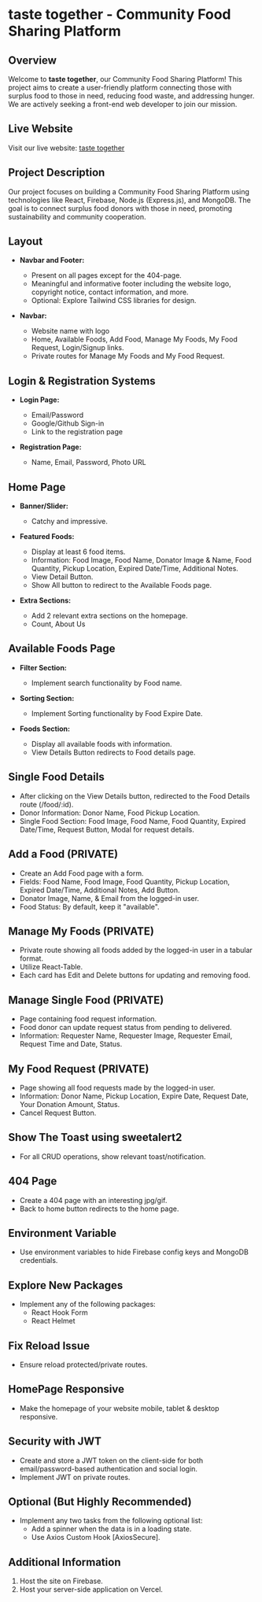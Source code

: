 # taste together - Community Food Sharing Platform

## Overview

Welcome to **taste together**, our Community Food Sharing Platform! This project aims to create a user-friendly platform connecting those with surplus food to those in need, reducing food waste, and addressing hunger. We are actively seeking a front-end web developer to join our mission.

## Live Website
Visit our live website: [taste together](https://taste-together-21c13.firebaseapp.com/)



## Project Description

Our project focuses on building a Community Food Sharing Platform using technologies like React, Firebase, Node.js (Express.js), and MongoDB. The goal is to connect surplus food donors with those in need, promoting sustainability and community cooperation.

## Layout

- **Navbar and Footer:**
  - Present on all pages except for the 404-page.
  - Meaningful and informative footer including the website logo, copyright notice, contact information, and more.
  - Optional: Explore Tailwind CSS libraries for design.

- **Navbar:**
  - Website name with logo
  - Home, Available Foods, Add Food, Manage My Foods, My Food Request, Login/Signup links.
  - Private routes for Manage My Foods and My Food Request.

## Login & Registration Systems

- **Login Page:**
  - Email/Password
  - Google/Github Sign-in
  - Link to the registration page

- **Registration Page:**
  - Name, Email, Password, Photo URL

## Home Page

- **Banner/Slider:**
  - Catchy and impressive.

- **Featured Foods:**
  - Display at least 6 food items.
  - Information: Food Image, Food Name, Donator Image & Name, Food Quantity, Pickup Location, Expired Date/Time, Additional Notes.
  - View Detail Button.
  - Show All button to redirect to the Available Foods page.

- **Extra Sections:**
  - Add 2 relevant extra sections on the homepage.
  - Count, About Us

## Available Foods Page

- **Filter Section:**
  - Implement search functionality by Food name.

- **Sorting Section:**
  - Implement Sorting functionality by Food Expire Date.

- **Foods Section:**
  - Display all available foods with information.
  - View Details Button redirects to Food details page.

## Single Food Details

- After clicking on the View Details button, redirected to the Food Details route (/food/:id).
- Donor Information: Donor Name, Food Pickup Location.
- Single Food Section: Food Image, Food Name, Food Quantity, Expired Date/Time, Request Button, Modal for request details.

## Add a Food (PRIVATE)

- Create an Add Food page with a form.
- Fields: Food Name, Food Image, Food Quantity, Pickup Location, Expired Date/Time, Additional Notes, Add Button.
- Donator Image, Name, & Email from the logged-in user.
- Food Status: By default, keep it "available".

## Manage My Foods (PRIVATE)

- Private route showing all foods added by the logged-in user in a tabular format.
- Utilize React-Table.
- Each card has Edit and Delete buttons for updating and removing food.

## Manage Single Food (PRIVATE)

- Page containing food request information.
- Food donor can update request status from pending to delivered.
- Information: Requester Name, Requester Image, Requester Email, Request Time and Date, Status.

## My Food Request (PRIVATE)

- Page showing all food requests made by the logged-in user.
- Information: Donor Name, Pickup Location, Expire Date, Request Date, Your Donation Amount, Status.
- Cancel Request Button.

## Show The Toast using sweetalert2

- For all CRUD operations, show relevant toast/notification.

## 404 Page

- Create a 404 page with an interesting jpg/gif.
- Back to home button redirects to the home page.

## Environment Variable

- Use environment variables to hide Firebase config keys and MongoDB credentials.

## Explore New Packages

- Implement any of the following packages:
  - React Hook Form
  - React Helmet

## Fix Reload Issue

- Ensure reload protected/private routes.

## HomePage Responsive

- Make the homepage of your website mobile, tablet & desktop responsive.

## Security with JWT

- Create and store a JWT token on the client-side for both email/password-based authentication and social login.
- Implement JWT on private routes.

## Optional (But Highly Recommended)

- Implement any two tasks from the following optional list:
  - Add a spinner when the data is in a loading state.
  - Use Axios Custom Hook [AxiosSecure].

## Additional Information

1. Host the site on Firebase.
2. Host your server-side application on Vercel.
